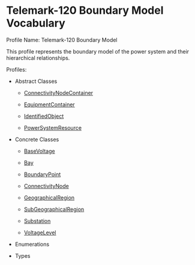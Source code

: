 # Telemark-120 Boundary Model Vocabulary

Profile Name: Telemark-120 Boundary Model

This profile represents the boundary model of the power system and their hierarchical relationships.

Profiles:

- Abstract Classes
    
    - [ConnectivityNodeContainer](/Models/Profiles/Telemark-120BoundaryModel/AbstractClasses/ConnectivityNodeContainer/)
    
    - [EquipmentContainer](/Models/Profiles/Telemark-120BoundaryModel/AbstractClasses/EquipmentContainer/)
    
    - [IdentifiedObject](/Models/Profiles/Telemark-120BoundaryModel/AbstractClasses/IdentifiedObject/)
    
    - [PowerSystemResource](/Models/Profiles/Telemark-120BoundaryModel/AbstractClasses/PowerSystemResource/)
    

- Concrete Classes
    
    - [BaseVoltage](/Models/Profiles/Telemark-120BoundaryModel/ConcreteClasses/BaseVoltage/)
    
    - [Bay](/Models/Profiles/Telemark-120BoundaryModel/ConcreteClasses/Bay/)
    
    - [BoundaryPoint](/Models/Profiles/Telemark-120BoundaryModel/ConcreteClasses/BoundaryPoint/)
    
    - [ConnectivityNode](/Models/Profiles/Telemark-120BoundaryModel/ConcreteClasses/ConnectivityNode/)
    
    - [GeographicalRegion](/Models/Profiles/Telemark-120BoundaryModel/ConcreteClasses/GeographicalRegion/)
    
    - [SubGeographicalRegion](/Models/Profiles/Telemark-120BoundaryModel/ConcreteClasses/SubGeographicalRegion/)
    
    - [Substation](/Models/Profiles/Telemark-120BoundaryModel/ConcreteClasses/Substation/)
    
    - [VoltageLevel](/Models/Profiles/Telemark-120BoundaryModel/ConcreteClasses/VoltageLevel/)
    

- Enumerations
    

- Types
    